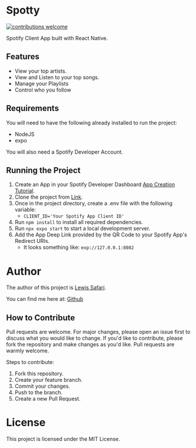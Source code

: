 # Spotty
[![contributions welcome](https://img.shields.io/badge/contributions-welcome-brightgreen.svg?style=flat)](https://github.com/dwyl/esta/issues)

Spotify Client App built with React Native.

## Features
 - View your top artists.
 - View and Listen to your top songs.
 - Manage your Playlists
 - Control who you follow
   
## Requirements
You will need to have the following already installed to run the project:
- NodeJS
- expo

You will also need a Spotify Developer Account.

## Running the Project
1. Create an App in your Spotify Developer Dashboard [App Creation Tutorial](https://developer.spotify.com/documentation/web-api/tutorials/getting-started#create-an-app).
2. Clone the project from [Link](https://github.com/safarilewis/spotty.git).
3. Once in the project directory, create a .env file with the following variable:
     - `CLIENT_ID='Your Spotify App Client ID'`
4. Run `npm install` to install all required dependencies.
5. Run `npx expo start` to start a local development server.
6. Add the App Deep Link provided by the QR Code to your Spotify App's Redirect URIs.
    - It looks something like: `exp://127.0.0.1:8082`

# Author
The author of this project is [Lewis Safari](https://github.com/safarilewis).

 You can find me here at:
[Github](https://github.com/safarilewis)

## How to Contribute
Pull requests are welcome. For major changes, please open an issue first to discuss what you would like to change. If you'd like to contribute, please fork the repository and make changes as you'd like. Pull requests are warmly welcome.

Steps to contribute:
1. Fork this repository.
2. Create your feature branch.
3. Commit your changes.
4. Push to the branch.
5. Create a new Pull Request.

# License

This project is licensed under the MIT License.
